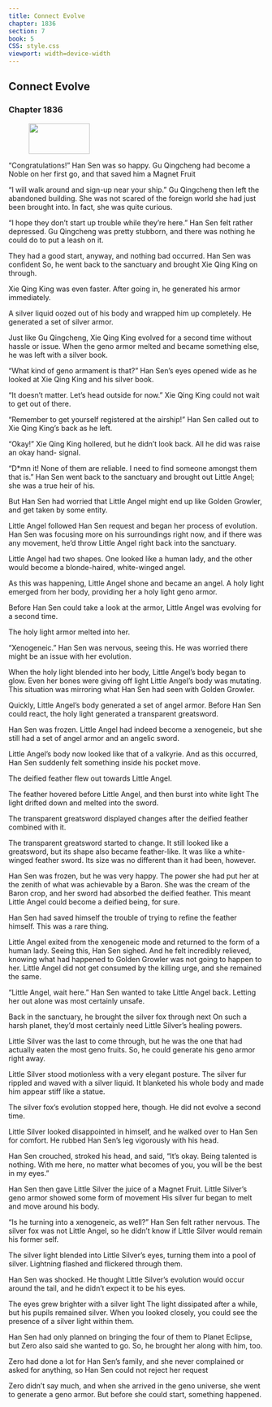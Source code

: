 ```yaml
---
title: Connect Evolve
chapter: 1836
section: 7
book: 5
CSS: style.css
viewport: width=device-width
---
```


## Connect Evolve

### Chapter 1836

<figure>
	<img src="../Images/gem.gif" alt="" id="gem" width="120" height="60" />
</figure>

“Congratulations!” Han Sen was so happy. Gu Qingcheng had become a Noble on her first go, and that saved him a Magnet Fruit

“I will walk around and sign-up near your ship.” Gu Qingcheng then left the abandoned building. She was not scared of the foreign world she had just been brought into. In fact, she was quite curious.

“I hope they don’t start up trouble while they’re here.” Han Sen felt rather depressed. Gu Qingcheng was pretty stubborn, and there was nothing he could do to put a leash on it.

They had a good start, anyway, and nothing bad occurred. Han Sen was confident So, he went back to the sanctuary and brought Xie Qing King on through.

Xie Qing King was even faster. After going in, he generated his armor immediately.

A silver liquid oozed out of his body and wrapped him up completely. He generated a set of silver armor.

Just like Gu Qingcheng, Xie Qing King evolved for a second time without hassle or issue. When the geno armor melted and became something else, he was left with a silver book.

“What kind of geno armament is that?” Han Sen’s eyes opened wide as he looked at Xie Qing King and his silver book.

“It doesn’t matter. Let’s head outside for now.” Xie Qing King could not wait to get out of there.

“Remember to get yourself registered at the airship!” Han Sen called out to Xie Qing King’s back as he left.

“Okay!” Xie Qing King hollered, but he didn’t look back. All he did was raise an okay hand- signal.

“D*mn it! None of them are reliable. I need to find someone amongst them that is.” Han Sen went back to the sanctuary and brought out Little Angel; she was a true heir of his.

But Han Sen had worried that Little Angel might end up like Golden Growler, and get taken by some entity.

Little Angel followed Han Sen request and began her process of evolution. Han Sen was focusing more on his surroundings right now, and if there was any movement, he’d throw Little Angel right back into the sanctuary.

Little Angel had two shapes. One looked like a human lady, and the other would become a blonde-haired, white-winged angel.

As this was happening, Little Angel shone and became an angel. A holy light emerged from her body, providing her a holy light geno armor.

Before Han Sen could take a look at the armor, Little Angel was evolving for a second time.

The holy light armor melted into her.

“Xenogeneic.” Han Sen was nervous, seeing this. He was worried there might be an issue with her evolution.

When the holy light blended into her body, Little Angel’s body began to glow. Even her bones were giving off light Little Angel’s body was mutating. This situation was mirroring what Han Sen had seen with Golden Growler.

Quickly, Little Angel’s body generated a set of angel armor. Before Han Sen could react, the holy light generated a transparent greatsword.

Han Sen was frozen. Little Angel had indeed become a xenogeneic, but she still had a set of angel armor and an angelic sword.

Little Angel’s body now looked like that of a valkyrie. And as this occurred, Han Sen suddenly felt something inside his pocket move.

The deified feather flew out towards Little Angel.

The feather hovered before Little Angel, and then burst into white light The light drifted down and melted into the sword.

The transparent greatsword displayed changes after the deified feather combined with it.

The transparent greatsword started to change. It still looked like a greatsword, but its shape also became feather-like. It was like a white-winged feather sword. Its size was no different than it had been, however.

Han Sen was frozen, but he was very happy. The power she had put her at the zenith of what was achievable by a Baron. She was the cream of the Baron crop, and her sword had absorbed the deified feather. This meant Little Angel could become a deified being, for sure.

Han Sen had saved himself the trouble of trying to refine the feather himself. This was a rare thing.

Little Angel exited from the xenogeneic mode and returned to the form of a human lady. Seeing this, Han Sen sighed. And he felt incredibly relieved, knowing what had happened to Golden Growler was not going to happen to her. Little Angel did not get consumed by the killing urge, and she remained the same.

“Little Angel, wait here.” Han Sen wanted to take Little Angel back. Letting her out alone was most certainly unsafe.

Back in the sanctuary, he brought the silver fox through next On such a harsh planet, they’d most certainly need Little Silver’s healing powers.

Little Silver was the last to come through, but he was the one that had actually eaten the most geno fruits. So, he could generate his geno armor right away.

Little Silver stood motionless with a very elegant posture. The silver fur rippled and waved with a silver liquid. It blanketed his whole body and made him appear stiff like a statue.

The silver fox’s evolution stopped here, though. He did not evolve a second time.

Little Silver looked disappointed in himself, and he walked over to Han Sen for comfort. He rubbed Han Sen’s leg vigorously with his head.

Han Sen crouched, stroked his head, and said, “It’s okay. Being talented is nothing. With me here, no matter what becomes of you, you will be the best in my eyes.”

Han Sen then gave Little Silver the juice of a Magnet Fruit. Little Silver’s geno armor showed some form of movement His silver fur began to melt and move around his body.

“Is he turning into a xenogeneic, as well?” Han Sen felt rather nervous. The silver fox was not Little Angel, so he didn’t know if Little Silver would remain his former self.

The silver light blended into Little Silver’s eyes, turning them into a pool of silver. Lightning flashed and flickered through them.

Han Sen was shocked. He thought Little Silver’s evolution would occur around the tail, and he didn’t expect it to be his eyes.

The eyes grew brighter with a silver light The light dissipated after a while, but his pupils remained silver. When you looked closely, you could see the presence of a silver light within them.

Han Sen had only planned on bringing the four of them to Planet Eclipse, but Zero also said she wanted to go. So, he brought her along with him, too.

Zero had done a lot for Han Sen’s family, and she never complained or asked for anything, so Han Sen could not reject her request

Zero didn’t say much, and when she arrived in the geno universe, she went to generate a geno armor. But before she could start, something happened.